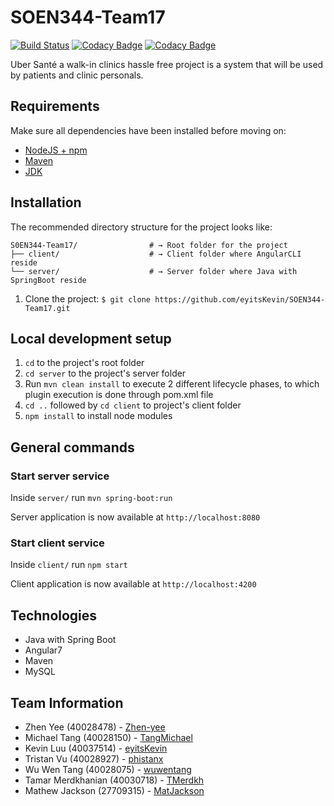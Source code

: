 # SOEN344-Team17
[![Build Status](https://travis-ci.com/eyitsKevin/SOEN344-Team17.svg?token=7vgmUm6UsL1MSWiHzMsy&branch=master)](https://travis-ci.com/eyitsKevin/SOEN344-Team17)
[![Codacy Badge](https://api.codacy.com/project/badge/Grade/1bd9b8dc141847e7a5664f49f9192ad9)](https://www.codacy.com?utm_source=github.com&amp;utm_medium=referral&amp;utm_content=eyitsKevin/SOEN344-Team17&amp;utm_campaign=Badge_Grade)
[![Codacy Badge](https://api.codacy.com/project/badge/Coverage/1bd9b8dc141847e7a5664f49f9192ad9)](https://www.codacy.com?utm_source=github.com&utm_medium=referral&utm_content=eyitsKevin/SOEN344-Team17&utm_campaign=Badge_Coverage)

Uber Santé a walk-in clinics hassle free project is a system that will be used by patients and clinic personals.


## Requirements

Make sure all dependencies have been installed before moving on:

* [NodeJS + npm](https://nodejs.org/en/)
* [Maven](https://maven.apache.org/download.cgi) 
* [JDK](https://www.oracle.com/technetwork/java/javase/downloads/jdk10-downloads-4416644.html)

## Installation

The recommended directory structure for the project looks like:
```shell
S0EN344-Team17/                # → Root folder for the project
├── client/                    # → Client folder where AngularCLI reside
└── server/                    # → Server folder where Java with SpringBoot reside
```

1. Clone the project: `$ git clone https://github.com/eyitsKevin/SOEN344-Team17.git`

## Local development setup

1. `cd` to the project's root folder
2. `cd server` to the project's server folder
3. Run `mvn clean install`  to execute 2 different lifecycle phases, to which plugin execution is done through pom.xml file
4. `cd ..` followed by `cd client` to project's client folder
5. `npm install` to install node modules

## General commands

### Start server service
Inside `server/` run `mvn spring-boot:run`

Server application is now available at `http://localhost:8080`

### Start client service
Inside `client/` run `npm start`

Client application is now available at `http://localhost:4200`

## Technologies
* Java with Spring Boot
* Angular7
* Maven
* MySQL

## Team Information
- Zhen Yee (40028478) - [Zhen-yee](https://github.com/Zhen-Yee)
- Michael Tang (40028150) - [TangMichael](https://github.com/TangMichael)
- Kevin Luu (40037514) - [eyitsKevin](https://github.com/eyitsKevin)
- Tristan Vu (40028927) - [phistanx](https://github.com/phistanx)
- Wu Wen Tang (40028075) - [wuwentang](https://github.com/wuwentang)
- Tamar Merdkhanian (40030718) - [TMerdkh](https://github.com/legendoftamar)
- Mathew Jackson (27709315) - [MatJackson](https://github.com/MatJackson)
